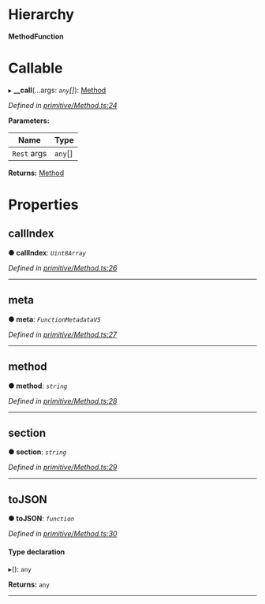 

# Hierarchy

**MethodFunction**

# Callable
▸ **__call**(...args: *`any`[]*): [Method](../classes/_primitive_method_.method.md)

*Defined in [primitive/Method.ts:24](https://github.com/polkadot-js/api/blob/4f9aecc/packages/types/src/primitive/Method.ts#L24)*

**Parameters:**

| Name | Type |
| ------ | ------ |
| `Rest` args | `any`[] |

**Returns:** [Method](../classes/_primitive_method_.method.md)

# Properties

<a id="callindex"></a>

##  callIndex

**● callIndex**: *`Uint8Array`*

*Defined in [primitive/Method.ts:26](https://github.com/polkadot-js/api/blob/4f9aecc/packages/types/src/primitive/Method.ts#L26)*

___
<a id="meta"></a>

##  meta

**● meta**: *`FunctionMetadataV5`*

*Defined in [primitive/Method.ts:27](https://github.com/polkadot-js/api/blob/4f9aecc/packages/types/src/primitive/Method.ts#L27)*

___
<a id="method"></a>

##  method

**● method**: *`string`*

*Defined in [primitive/Method.ts:28](https://github.com/polkadot-js/api/blob/4f9aecc/packages/types/src/primitive/Method.ts#L28)*

___
<a id="section"></a>

##  section

**● section**: *`string`*

*Defined in [primitive/Method.ts:29](https://github.com/polkadot-js/api/blob/4f9aecc/packages/types/src/primitive/Method.ts#L29)*

___
<a id="tojson"></a>

##  toJSON

**● toJSON**: *`function`*

*Defined in [primitive/Method.ts:30](https://github.com/polkadot-js/api/blob/4f9aecc/packages/types/src/primitive/Method.ts#L30)*

#### Type declaration
▸(): `any`

**Returns:** `any`

___

